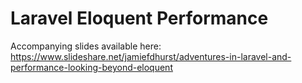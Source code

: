 # Laravel Eloquent Performance

Accompanying slides available here: https://www.slideshare.net/jamiefdhurst/adventures-in-laravel-and-performance-looking-beyond-eloquent
